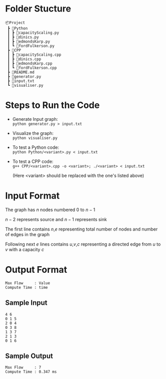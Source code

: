 # Folder Stucture

```
📦Project
 ┣ 📂Python
 ┃ ┣ 📜capacityScaling.py
 ┃ ┣ 📜dinics.py
 ┃ ┣ 📜edmondsKarp.py
 ┃ ┗ 📜fordFulkerson.py
 ┣ 📂CPP
 ┃ ┣ 📜capacityScaling.cpp
 ┃ ┣ 📜dinics.cpp
 ┃ ┣ 📜edmondsKarp.cpp
 ┃ ┗ 📜fordFulkerson.cpp
 ┣ 📜README.md
 ┣ 📜generator.py
 ┣ 📜input.txt
 ┗ 📜visualiser.py
```

# Steps to Run the Code

-   Generate Input graph:  
    `python generator.py > input.txt`
-   Visualize the graph:  
    `python visualiser.py`
-   To test a Python code:  
    `python Python/<variant>.py < input.txt`
-   To test a CPP code:  
    `g++ CPP/<variant>.cpp -o <variant>; ./<variant> < input.txt`

    (Here \<variant\> should be replaced with the one's listed above)

# Input Format

The graph has $n$ nodes numbered $0$ to $n-1$

$n-2$ represents source and $n-1$ represents sink

The first line contains $n$,$e$ representing total number of nodes and number of edges in the graph

Following next $e$ lines contains $u$,$v$,$c$ representing a directed edge from $u$ to $v$ with a capacity $c$

# Output Format

    Max Flow     : Value
    Compute Time : time

## Sample Input

```
4 6
0 1 5
2 0 4
0 3 8
1 3 7
2 1 3
0 1 6
```

## Sample Output

```
Max Flow     : 7
Compute Time : 0.347 ms
```
